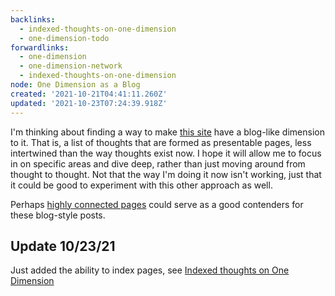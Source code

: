 ```yaml
---
backlinks:
  - indexed-thoughts-on-one-dimension
  - one-dimension-todo
forwardlinks:
  - one-dimension
  - one-dimension-network
  - indexed-thoughts-on-one-dimension
node: One Dimension as a Blog
created: '2021-10-21T04:41:11.260Z'
updated: '2021-10-23T07:24:39.918Z'
---
```

I'm thinking about finding a way to make [this site](one-dimension.md) have a blog-like dimension to it. That is, a list of thoughts that are formed as presentable pages, less intertwined than the way thoughts exist now. I hope it will allow me to focus in on specific areas and dive deep, rather than just moving around from thought to thought. Not that the way I'm doing it now isn't working, just that it could be good to experiment with this other approach as well. 

Perhaps [highly connected pages](one-dimension-network.md) could serve as a good contenders for these blog-style posts. 

## Update 10/23/21 

Just added the ability to index pages, see [Indexed thoughts on One Dimension](indexed-thoughts-on-one-dimension.md)
